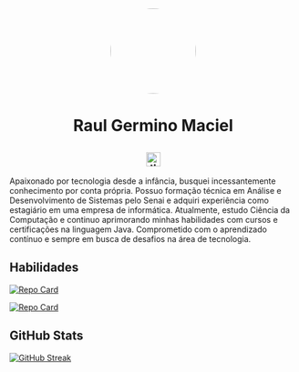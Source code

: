<div align="center">
  <img style="border-radius:100px;" height="150" src="https://avatars.githubusercontent.com/u/116932284?v=4"  />
</div>

<div align="center">
   <h1>Raul Germino Maciel</h1>
   <h2> <a href="https://www.linkedin.com/in/raul-maciel-7a274a207/" target="_blank">
    <img src="https://img.shields.io/static/v1?message=LinkedIn&logo=linkedin&label=&color=0077B5&logoColor=white&labelColor=&style=for-the-badge" height="25" alt="linkedin logo"  />
  </a> </h2>

<p align="left">Apaixonado por tecnologia desde a infância, busquei incessantemente conhecimento por conta própria. Possuo formação técnica em Análise e Desenvolvimento de Sistemas pelo Senai e adquiri experiência como estagiário em uma empresa de informática. Atualmente, estudo Ciência da Computação e continuo aprimorando minhas habilidades com cursos e certificações na linguagem Java. Comprometido com o aprendizado contínuo e sempre em busca de desafios na área de tecnologia.  </p>
  
</div>

## Habilidades

[![Repo Card](https://github-readme-stats.vercel.app/api/pin/?username=raulmaciel0&repo=dio-lab-open-source&bg_color=000&border_color=30A3DC&show_icons=true&icon_color=30A3DC&title_color=E94D5F&text_color=FFF)](https://github.com/raulmaciel0/dio-lab-open-source)

[![Repo Card](https://github-readme-stats.vercel.app/api/pin/?username=raulmaciel0&repo=collections-java-api-2023&bg_color=000&border_color=30A3DC&show_icons=true&icon_color=30A3DC&title_color=E94D5F&text_color=FFF)](https://github.com/raulmaciel0/collections-java-api-2023)

## GitHub Stats

[![GitHub Streak](https://streak-stats.demolab.com/?user=raulmaciel0&theme=bear&background=000&border=30A3DC&dates=FFF)](https://git.io/streak-stats)
